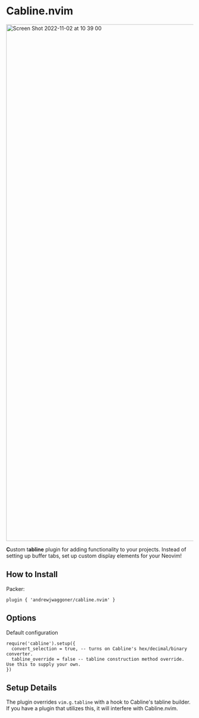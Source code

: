 # Cabline.nvim

<img width="1385" alt="Screen Shot 2022-11-02 at 10 39 00" src="https://user-images.githubusercontent.com/11034778/201411831-118369d6-a595-4e2d-b387-396deed70b39.png">

**C**ustom t**abline** plugin for adding functionality to your projects. Instead of setting 
up buffer tabs, set up custom display elements for your Neovim!

## How to Install

Packer:
```
plugin { 'andrewjwaggoner/cabline.nvim' }
```

## Options
Default configuration
```
require('cabline').setup({
  convert_selection = true, -- turns on Cabline's hex/decimal/binary converter.
  tabline_override = false -- tabline construction method override. Use this to supply your own.
})
```

## Setup Details
The plugin overrides `vim.g.tabline` with a hook to Cabline's tabline builder.
 If you have a plugin that utilizes this, it will interfere with Cabline.nvim.
